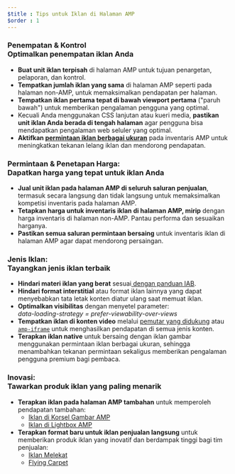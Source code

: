 ```yaml
---
$title : Tips untuk Iklan di Halaman AMP
$order : 1
---
```


### Penempatan & Kontrol <br /> Optimalkan penempatan iklan Anda

- **Buat unit iklan terpisah** di halaman AMP untuk tujuan penargetan, pelaporan, dan kontrol.
- **Tempatkan jumlah iklan yang sama** di halaman AMP seperti pada halaman non-AMP, untuk memaksimalkan pendapatan per halaman.
- **Tempatkan iklan pertama tepat di bawah viewport pertama** ("paruh bawah") untuk memberikan pengalaman pengguna yang optimal.
-  Kecuali Anda menggunakan CSS lanjutan atau kueri media, **pastikan unit iklan Anda berada di tengah halaman** agar pengguna bisa mendapatkan pengalaman web seluler yang optimal.
- **Aktifkan <a href="https://github.com/ampproject/amphtml/tree/master/ads#support-for-multi-size-ad-requests">permintaan iklan berbagai ukuran</a>** pada inventaris AMP untuk meningkatkan tekanan lelang iklan dan mendorong pendapatan.

### Permintaan & Penetapan Harga: <br /> Dapatkan harga yang tepat untuk iklan Anda

- **Jual unit iklan pada halaman AMP di seluruh saluran penjualan**, termasuk secara langsung dan tidak langsung untuk memaksimalkan kompetisi inventaris pada halaman AMP.
- **Tetapkan harga untuk inventaris iklan di halaman AMP, mirip** dengan harga inventaris di halaman non-AMP. Pantau performa dan sesuaikan harganya.
- **Pastikan semua saluran permintaan bersaing** untuk inventaris iklan di halaman AMP agar dapat mendorong persaingan.

### Jenis Iklan: <br /> Tayangkan jenis iklan terbaik

- **Hindari materi iklan yang berat**  sesuai<a href="http://www.iab.com/wp-content/uploads/2015/11/IAB_Display_Mobile_Creative_Guidelines_HTML5_2015.pdf"> dengan panduan IAB</a>.
- **Hindari format interstitial** atau format iklan lainnya yang dapat menyebabkan tata letak konten diatur ulang saat memuat iklan.
- **Optimalkan visibilitas** dengan menyetel parameter:<br />
   <em>data-loading-strategy = prefer-viewability-over-views</em>
- **Tempatkan iklan di konten video** melalui [pemutar yang didukung](https://www.ampproject.org/docs/reference/components#media) atau [`amp-iframe`](https://ampbyexample.com/components/amp-iframe/) untuk menghasilkan pendapatan di semua jenis konten.
- **Terapkan iklan native** untuk bersaing dengan iklan gambar menggunakan permintaan iklan berbagai ukuran, sehingga menambahkan tekanan permintaan sekaligus memberikan pengalaman pengguna premium bagi pembaca.

### Inovasi: <br /> Tawarkan produk iklan yang paling menarik

- **Terapkan iklan pada halaman AMP tambahan** untuk memperoleh pendapatan tambahan:
   - [Iklan di Korsel Gambar AMP](https://github.com/jasti/amp-ads-testing/blob/master/dfp-amp-testing/amp_tests/amp-carousel-demo.html)
   - [Iklan di Lightbox AMP](https://github.com/jasti/amp-ads-testing/blob/master/dfp-amp-testing/amp_tests/amp-lightbox-demo.html)
- **Terapkan format baru untuk iklan penjualan langsung** untuk memberikan produk iklan yang inovatif dan berdampak tinggi bagi tim penjualan:
   - [Iklan Melekat](https://ampbyexample.com/components/amp-sticky-ad/)
   - [Flying Carpet](https://ampbyexample.com/components/amp-fx-flying-carpet/)
